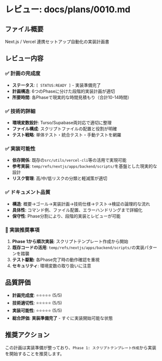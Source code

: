 # レビュー: docs/plans/0010.md

## ファイル概要
Next.js / Vercel 連携セットアップ自動化の実装計画書

## レビュー内容

### ✅ 計画の完成度
- **ステータス**: `[ STATUS:READY ]` - 実装準備完了
- **計画構造**: 6つのPhaseに分けた段階的実装計画が適切
- **所要時間**: 各Phaseで現実的な時間見積もり（合計10-14時間）

### ✅ 技術的詳細
- **環境変数設計**: Turso/Supabase両対応で適切に整理
- **ファイル構成**: スクリプトファイルの配置と役割が明確
- **テスト戦略**: 単体テスト・統合テスト・手動テストを網羅

### ✅ 実装可能性
- **依存関係**: 既存の`src/utils/vercel-cli`等の活用で実現可能
- **参考実装**: `temp/refs/nextjs/apps/backend/scripts/`を基盤とした現実的な設計
- **リスク管理**: 高/中/低リスクの分類と軽減策が適切

### ✅ ドキュメント品質
- **構造**: 概要→ゴール→実装計画→技術仕様→テスト→検証の論理的な流れ
- **具体性**: コマンド例、ファイル配置、エラーハンドリングまで詳細化
- **保守性**: Phase分割により、段階的実装とレビューが可能

### 🎯 実装推奨事項
1. **Phase 1から順次実装**: スクリプトテンプレート作成から開始
2. **既存コードの活用**: `temp/refs/nextjs/apps/backend/scripts/`の実装パターンを踏襲
3. **テスト駆動**: 各Phase完了時の動作確認を重視
4. **セキュリティ**: 環境変数の取り扱いに注意

## 品質評価
- **計画完成度**: ⭐⭐⭐⭐⭐ (5/5)
- **技術適切性**: ⭐⭐⭐⭐⭐ (5/5)
- **実装可能性**: ⭐⭐⭐⭐⭐ (5/5)
- **総合評価**: **実装準備完了** - すぐに実装開始可能な状態

## 推奨アクション
この計画は実装準備が整っており、`Phase 1: スクリプトテンプレート作成`から実装を開始することを推奨します。